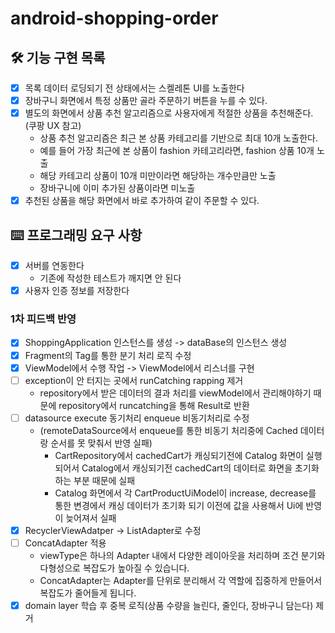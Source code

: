 # android-shopping-order

## 🛠️ 기능 구현 목록

- [x] 목록 데이터 로딩되기 전 상태에서는 스켈레톤 UI를 노출한다
- [x] 장바구니 화면에서 특정 상품만 골라 주문하기 버튼을 누를 수 있다.
- [x] 별도의 화면에서 상품 추천 알고리즘으로 사용자에게 적절한 상품을 추천해준다. (쿠팡 UX 참고)
    - 상품 추천 알고리즘은 최근 본 상품 카테고리를 기반으로 최대 10개 노출한다.
    - 예를 들어 가장 최근에 본 상품이 fashion 카테고리라면, fashion 상품 10개 노출
    - 해당 카테고리 상품이 10개 미만이라면 해당하는 개수만큼만 노출
    - 장바구니에 이미 추가된 상품이라면 미노출
- [x] 추천된 상품을 해당 화면에서 바로 추가하여 같이 주문할 수 있다.

## ⌨️ 프로그래밍 요구 사항

- [x] 서버를 연동한다
    - 기존에 작성한 테스트가 깨지면 안 된다
- [x] 사용자 인증 정보를 저장한다

### 1차 피드백 반영

- [x] ShoppingApplication 인스턴스를 생성 -> dataBase의 인스턴스 생성
- [x] Fragment의 Tag를 통한 분기 처리 로직 수정
- [x] ViewModel에서 수행 작업 -> ViewModel에서 리스너를 구현
- [ ] exception이 안 터지는 곳에서 runCatching rapping 제거
  - repository에서 받은 데이터의 결과 처리를 viewModel에서 관리해야하기 때문에 repository에서 runcatching을 통해 Result로 반환
- [ ] datasource execute 동기처리 enqueue 비동기처리로 수정
    - (remoteDataSource에서 enqueue를 통한 비동기 처리중에 Cached 데이터랑 순서를 못 맞춰서 반영 실패)
        - CartRepository에서 cachedCart가 캐싱되기전에 Catalog 화면이 실행되어서 Catalog에서 캐싱되기전 cachedCart의 데이터로 화면을
          초기화하는 부분 때문에 실패
        - Catalog 화면에서 각 CartProductUiModel이 increase, decrease를 통한 변경에서 캐싱 데이터가 초기화 되기 이전에 값을 사용해서
          Ui에 반영이 늦어져서 실패
- [x] RecyclerViewAdatper -> ListAdapter로 수정
- [ ] ConcatAdapter 적용
  - viewType은 하나의 Adapter 내에서 다양한 레이아웃을 처리하며 조건 분기와 다형성으로 복잡도가 높아질 수 있습니다.
  - ConcatAdapter는 Adapter를 단위로 분리해서 각 역할에 집중하게 만들어서 복잡도가 줄어들게 됩니다.
- [x] domain layer 학습 후 중복 로직(상품 수량을 늘린다, 줄인다, 장바구니 담는다) 제거
